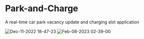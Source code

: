 # Park-and-Charge

A real-time car park vacancy update and charging slot application

![Dec-11-2022 18-47-23](https://user-images.githubusercontent.com/80626616/206899424-6b30d18c-4c2d-4010-a21d-b5399269470d.gif)
![Feb-08-2023 02-39-00](https://user-images.githubusercontent.com/80626616/217342259-49979720-d127-4ce7-97f7-d1dc23847753.gif)
